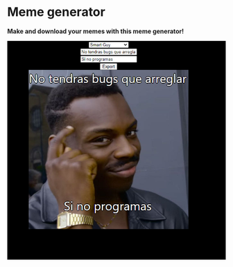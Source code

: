 # Meme generator
**Make and download your memes with this meme generator!**

![Meme generator example](./public/memes/memeExample.PNG)

